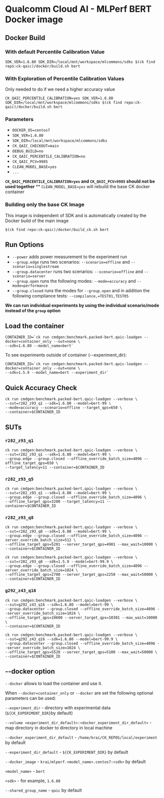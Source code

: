 # Qualcomm Cloud AI - MLPerf BERT Docker image

## Docker Build

### With default Percentile Calibration Value
```
SDK_VER=1.6.80 SDK_DIR=/local/mnt/workspace/mlcommons/sdks $(ck find repo:ck-qaic)/docker/build.sh bert
```

### With Exploration of Percentile Calibration Values 
Only needed to do if we need a higher accuracy value

```
CK_QAIC_PERCENTILE_CALIBRATION=yes SDK_VER=1.6.80 SDK_DIR=/local/mnt/workspace/mlcommons/sdks $(ck find repo:ck-qaic)/docker/build.sh bert
```


### Parameters

- `DOCKER_OS=centos7`
- `SDK_VER=1.6.80`
- `SDK_DIR=/local/mnt/workspace/mlcommons/sdks`
- `CK_QAIC_CHECKOUT=main`
- `DEBUG_BUILD=no`
- `CK_QAIC_PERCENTILE_CALIBRATION=no`
- `CK_QAIC_PCV=9985`
- `CLEAN_MODEL_BASE=yes`
- `...`


**`CK_QAIC_PERCENTILE_CALIBRATION=yes` and `CK_QAIC_PCV=9985` should not be used together**
** `CLEAN_MODEL_BASE=yes` will rebuild the base CK docker container

### Building only the base CK Image

This image is independent of SDK and is automatically created by the Docker build of the main image
```
$(ck find repo:ck-qaic)/docker/build_ck.sh bert
```

## Run Options

* `--power` adds power measurement to the experiment run
* `--group.edge` runs two scenarios: `--scenario=offline` and `--scenario=singlestream`
* `--group.datacenter` runs two scenarios: `--scenario=offline` and `--scenario=server`
* `--group.open` runs the following modes: `--mode=accuracy` and `--mode=performance`
* `--group.closed` runs the modes for `--group.open` and in addition the following compliance tests: `--compilance,=TEST01,TEST05`

**We can run individual experiments by using the individual scenario/mode instead of the `group` option**


## Load the container
```
CONTAINER_ID=`ck run cmdgen:benchmark.packed-bert.qaic-loadgen --docker=container_only --out=none \ 
--sdk=1.6.80 --model_name=bert`
```
To see experiments outside of container (--experiment_dir):

```
CONTAINER_ID=`ck run cmdgen:benchmark.packed-bert.qaic-loadgen --docker=container_only --out=none \ 
--sdk=1.5.9 --model_name=bert --experiment_dir`
```

## Quick Accuracy Check

```
ck run cmdgen:benchmark.packed-bert.qaic-loadgen --verbose \
--sut=r282_z93_q1 --sdk=1.6.80 --model=bert-99 \
--mode=accuracy --scenario=offline --target_qps=650 \
--container=$CONTAINER_ID
```

## SUTs

### `r282_z93_q1`

```
ck run cmdgen:benchmark.packed-bert.qaic-loadgen --verbose \
--sut=r282_z93_q1 --sdk=1.6.80 --model=bert-99 \
--group.edge --group.closed --offline_override_batch_size=4096 --offline_target_qps=650 \
--target_latency=11 --container=$CONTAINER_ID
```

### `r282_z93_q5`

```
ck run cmdgen:benchmark.packed-bert.qaic-loadgen --verbose \
--sut=r282_z93_q1 --sdk=1.6.80 --model=bert-99 \
--group.edge --group.closed --offline_override_batch_size=4096 \
--offline_target_qps=3200 --target_latency=11 --container=$CONTAINER_ID
```

### `r282_z93_q8`


```
ck run cmdgen:benchmark.packed-bert.qaic-loadgen --verbose \
--sut=r282_z93_q8 --sdk=1.6.80 --model=bert-99 \
--group.edge --group.closed --offline_override_batch_size=4096 --server_override_batch_size=512 \
--offline_target_qps=5201 --server_target_qps=4901 --max_wait=10000 \
--container=$CONTAINER_ID
```

```
ck run cmdgen:benchmark.packed-bert.qaic-loadgen --verbose \
--sut=r282_z93_q8 --sdk=1.5.9 --model=bert-99.9 \
--group.edge --group.closed --offline_override_batch_size=4096 --server_override_batch_size=1024 \
--offline_target_qps=2700 --server_target_qps=2250 --max_wait=50000 \
--container=$CONTAINER_ID
```

### `g292_z43_q16`

```
ck run cmdgen:benchmark.packed-bert.qaic-loadgen --verbose \
--sut=g292_z43_q16 --sdk=1.6.80 --model=bert-99 \
--group.datacenter --group.closed --offline_override_batch_size=4096 --server_override_batch_size=1024 \
--offline_target_qps=10600 --server_target_qps=10301 --max_wait=10000 \
--container=$CONTAINER_ID
```

```
ck run cmdgen:benchmark.packed-bert.qaic-loadgen --verbose \
--sut=g292_z43_q16 --sdk=1.6.80 --model=bert-99.9 \
--group.datacenter --group.closed --offline_override_batch_size=4096 --server_override_batch_size=1024 \
--offline_target_qps=5520 --server_target_qps=5100 --max_wait=50000 \
--container=$CONTAINER_ID
```

## --docker option

`--docker` allows to load the container and use it. 

When `--docker=container_only` or `--docker` are set the following optional parameters can be used:


`--experiment_dir` - directory with experimental data (`${CK_EXPERIMENT_DIR}`by default)

`--volume <experiment_dir_default>:<docker_experiment_dir_default>` - map directory in docker to directory in local machine

`--docker_experiment_dir_default`  - `/home/krai/CK_REPOS/local/experiment` by default

`--experiment_dir_default`  - `${CK_EXPERIMENT_DIR}` by default
 
`--docker_image`   - `krai/mlperf.<model_name>.centos7:<sdk>` by default

`<model_name>` - `bert`      

`<sdk>` - for example, `1.6.80`

`--shared_group_name` - `qaic` by default
